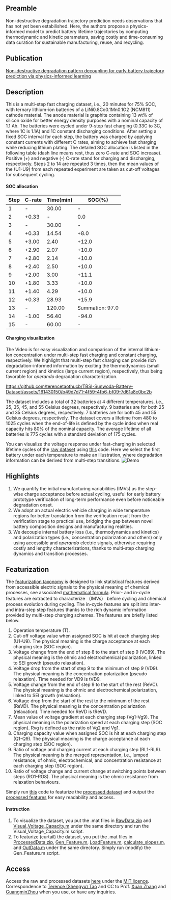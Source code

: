## Preamble
Non-destructive degradation trajectory prediction needs observations that has not yet been estabilished. Here, the authors propose a physics-informed model to predict battery lifetime trajectories by computing thermodynamic and kinetic parameters, saving costly and time-consuming data curation for sustainable manufacturing, reuse, and recycling. 
## Publication
[Non-destructive degradation pattern decoupling for early battery trajectory prediction via physics-informed learning](https://pubs.rsc.org/en/content/articlelanding/2025/ee/d4ee03839h)
## Description
This is a multi-step fast charging dataset, i.e., 20 minutes for 75% SOC, with ternary lithium-ion batteries of a LiNi0.8Co0.1Mn0.1O2 (NCM811) cathode material. The anode material is graphite containing 13 wt% of silicon oxide for better energy density purposes with a nominal capacity of 1.1 Ah. The batteries were cycled under 9-step fast charging (0.33C to 3C, where 1C is 1.1A) and 1C constant discharging conditions. After setting a fixed SOC interval for each step, the battery was charged by applying constant currents with different C rates, aiming to achieve fast charging while reducing lithium plating. The detailed SOC allocation is listed in the following table (dash line means rest, thus zero C-rate and SOC increase). Positive (+) and negative (-) C-rate stand for charging and discharging, respectively. Steps 2 to 14 are repeated 3 times, then the mean values of the (U1-U9) from each repeated experiment are taken as cut-off voltages for subsequent cycling.
#### SOC allocation
Step | C-rate | Time(min) | SOC(%) |
|---|---|---|---|
|1|-|30.00|-|
|2|+0.33|-|0.0|
|3|-|30.00|-|
|4|+0.33|14.54|+8.0|
|5|+3.00|2.40|+12.0|
|6|+2.90|2.07|+10.0|
|7|+2.80|2.14|+10.0|
|8|+2.40|2.50|+10.0|
|9|+2.00|3.00|+11.1|
|10|+1.80|3.33|+10.0|
|11|+1.40|4.29|+10.0|
|12|+0.33|28.93|+15.9|
|13|-|120.00|Summation: 97.0|
|14|-1.00|56.40|-94.0|
|15|-|60.00|-|
#### Charging visualization
The Video is for easy visualization and comparison of the internal lithium-ion concentration under multi-step fast charging and constant charging, respectively. We highlight that multi-step fast charging can provide rich degradation-informed information by exciting the thermodynamics (small current region) and kinetics (large current region), respectively, thus being favorable for _operando_ degradation characterization.

https://github.com/terencetaothucb/TBSI-Sunwoda-Battery-Dataset/assets/161430150/b49d7d71-4f59-4fb6-bf09-7d61a8c0bc2b

The dataset includes a total of 32 batteries at 4 different temperatures, i.e., 25, 35, 45, and 55 Celsius degrees, respectively. 9 batteries are for both 25 and 35 Celsius degrees, respectively. 7 batteries are for both 45 and 55 Celsius degrees, respectively. The dataset covers a lifetime from 480 to 1025 cycles when the end-of-life is defined by the cycle index when real capacity hits 80% of the nominal capacity. The average lifetime of all batteries is 775 cycles with a standard deviation of 175 cycles. 

You can visualize the voltage response under fast-charging in selected lifetime cycles of the [raw dataset](https://zenodo.org/uploads/10715209) using [this](https://github.com/terencetaothucb/TBSI-Sunwoda-Battery-Dataset/blob/main/Visual_Voltage_Capacity.m) code. Here we select the first battery under each temperature to make an illustration, where degradation information can be derived from multi-step transitions.
![Demo](https://github.com/terencetaothucb/TBSI-Sunwoda-Battery-Dataset/assets/161430150/3acdb47c-a785-4e10-9bb2-f21413339fe8)

## Highlights
1. We quantify the initial manufacturing variabilities (IMVs) as the step-wise charge acceptance before actual cycling, useful for early battery prototype verification of long-term performance even before noticeable degradation onset.
2. We adopt an actual electric vehicle charging in wide temperature regions for better translation from the verification result from the verification stage to practical use, bridging the gap between novel battery composition designs and manufacturing realities.
3. We decouple internal battery loss (i.e., thermodynamics and kinetics) and polarization types (i.e., concentration polarization and others) only using accessible and _operando_ electric signals, otherwise requiring costly and lengthy characterizations, thanks to multi-step charging dynamics and transition processes.
## Featurization
The [featurization taxonomy](https://github.com/terencetaothucb/TBSI-Sunwoda-Battery-Dataset/blob/main/Featurization%20taxonomy.pdf) is designed to link statistical features derived from accessible electric signals to the physical meaning of chemical processes, see associated [mathematical formula](https://github.com/terencetaothucb/TBSI-Sunwoda-Battery-Dataset/blob/main/Featurization%20formula.pdf). Prior- and in-cycle features are extracted to characterize （IMVs） before cycling and chemical process evolution during cycling. The in-cycle features are split into inter- and intra-step step features thanks to the rich dynamic information provided by multi-step charging schemes. The features are briefly listed below.
1. Operation temperature (T).
2. Cut-off voltage value when assigned SOC is hit at each charging step (U1-U9). The physical meaning is the charge acceptance at each charging step (SOC region).
3. Voltage change from the end of step 8 to the start of step 9 (VC89). The physical meaning is the ohmic and electrochemical polarization, linked to SEI growth (pseudo relaxation).
4. Voltage drop from the start of step 9 to the minimum of step 9 (VD9). The physical meaning is the concentration polarization (pseudo relaxation). Time needed for VD9 is tVD9.
5. Voltage change from the end of step 9 to the start of the rest (ReVC). The physical meaning is the ohmic and electrochemical polarization, linked to SEI growth (relaxation).
6. Voltage drop from the start of the rest to the minimum of the rest (ReVD). The physical meaning is the concentration polarization (relaxation). Time needed for ReVD is tReVD.
7. Mean value of voltage gradient at each charging step (Vg1-Vg9). The physical meaning is the polarization speed at each charging step (SOC region). Rvg is defined as the ratio of Vg2 and Vg1.
8. Charging capacity value when assigned SOC is hit at each charging step (Q1-Q9). The physical meaning is the charge acceptance at each charging step (SOC region).
9. Ratio of voltage and charging current at each charging step (RL1-RL9). The physical meaning is the merged representation, i.e., lumped resistance, of ohmic, electrochemical, and concentration resistance at each charging step (SOC region).
10. Ratio of voltage change and current change at switching points between steps (RO1-RO8). The physical meaning is the ohmic resistance from relaxation behaviours.

Simply run [this](https://github.com/terencetaothucb/TBSI-Sunwoda-Battery-Dataset/blob/main/Gen_Feature.m) code to featurize the [processed dataset](https://zenodo.org/uploads/10715209) and output the [processed features](https://github.com/terencetaothucb/TBSI-Sunwoda-Battery-Dataset/blob/main/Features.xlsx) for easy readability and access.
#### Instruction
1. To visualize the dataset, you put the .mat files in [RawData.zip](https://zenodo.org/uploads/10715209) and [Visual_Voltage_Capacity.m](https://github.com/terencetaothucb/TBSI-Sunwoda-Battery-Dataset/blob/main/Visual_Voltage_Capacity.m) under the same directory and run the Visual_Voltage_Capacity.m script.
2. To featurize (curtail) the dataset, you put the .mat files in [ProcessedData.zip](https://zenodo.org/uploads/10715209), [Gen_Feature.m](https://github.com/terencetaothucb/TBSI-Sunwoda-Battery-Dataset/blob/main/Gen_Feature.m), [LoadFeature.m](https://github.com/terencetaothucb/TBSI-Sunwoda-Battery-Dataset/blob/main/LoadFeature.m), [calculate_slopes.m](https://github.com/terencetaothucb/TBSI-Sunwoda-Battery-Dataset/blob/main/calculate_slopes.m), and [OutData.m](https://github.com/terencetaothucb/TBSI-Sunwoda-Battery-Dataset/blob/main/OutData.m) under the same directory. Simply run (modify) the Gen_Feature.m script.
## Access
Access the raw and processed datasets [here](https://zenodo.org/uploads/10715209) under the [MIT licence](https://github.com/terencetaothucb/TBSI-Sunwoda-Battery-Dataset/blob/main/LICENSE). Correspondence to [Terence (Shengyu) Tao](terencetaotbsi@gmail.com) and CC to Prof. [Xuan Zhang](xuanzhang@sz.tsinghua.edu.cn) and [GuangminZhou](guangminzhou@sz.tsinghua.edu.cn) when you use, or have any inquiries.
